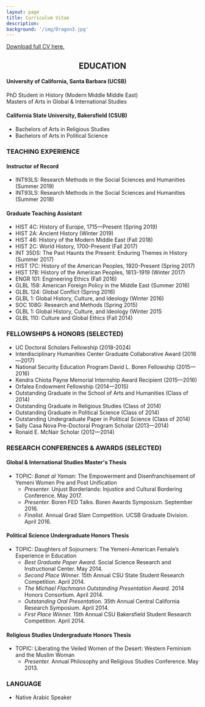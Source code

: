 ```yaml
---
layout: page
title: Curriculum Vitae
description:
background: '/img/Dragon3.jpg'
---
```

[Download full CV here.](/08-20-2016BORENRESUME.pdf)

<h2 style="text-align: center;"> EDUCATION </h2>

#### University of California, Santa Barbara (UCSB)  
PhD Student in History (Modern Middle Middle East) <br>
Masters of Arts in Global & International Studies  

#### California State University, Bakersfield (CSUB)
* Bachelors of Arts in Religious Studies
* Bachelors of Arts in Political Science

### TEACHING EXPERIENCE
#### Instructor of Record
* INT93LS: Research Methods in the Social Sciences and Humanities (Summer 2019)
* INT93LS: Research Methods in the Social Sciences and Humanities (Summer 2018)  

#### Graduate Teaching Assistant
* HIST 4C: History of Europe, 1715—Present (Spring 2019)
* HIST 2A: Ancient History (Winter 2019)
* HIST 46: History of the Modern Middle East (Fall 2018)
* HIST 2C: World History, 1700-Present (Fall 2017)
* INT 35DS: The Past Haunts the Present: Enduring Themes in History (Summer 2017)
* HIST 17C: History of the American Peoples, 1920-Present (Spring 2017)
* HIST 17B: History of the American Peoples, 1813-1919 (Winter 2017)
* ENGR 101: Engineering Ethics (Fall 2016)
* GLBL 158: American Foreign Policy in the Middle East (Summer 2016)
* GLBL 124: Global Conflict (Spring 2016)
* GLBL 1: Global History, Culture, and Ideology	(Winter 2016)
* SOC 108G:	Research and Methods (Spring 2015)
* GLBL 1: Global History, Culture, and Ideology	(Winter 2015
* GLBL 110: Culture and Global Ethics (Fall 2014)

### FELLOWSHIPS & HONORS (SELECTED)
* UC Doctoral Scholars Fellowship (2018-2024)
* Interdisciplinary Humanities Center Graduate Collaborative Award (2016—2017)
* National Security Education Program David L. Boren Fellowship (2015—2016)
* Kendra Chiota Payne Memorial Internship Award Recipient (2015—2016)
* Orfalea Endowment Fellowship (2014—2015)
* Outstanding Graduate in the School of Arts and Humanities (Class of 2014)
* Outstanding Graduate in Religious Studies (Class of 2014)
* Outstanding Graduate in Political Science (Class of 2014)
* Outstanding Undergraduate Paper in Political Science (Class of 2014)
* Sally Casa Nova Pre-Doctoral Program Scholar (2013—2014)
* Ronald E. McNair Scholar (2012—2014)


### RESEARCH CONFERENCES & AWARDS (SELECTED)
#### Global & International Studies Master's Thesis
* TOPIC: *Banat al Yaman:* The Empowerment and Disenfranchisement  of Yemeni Women Pre and Post Unification
  - *Presenter.* Unjust Borderlands: Injustice and Cultural Bordering Conference. May 2017.
  - *Presenter.* Boren FED Talks. Boren Awards Symposium. September 2016.  
  - *Finalist.* Annual Grad Slam Competition. UCSB Graduate Division. April 2016.  

#### Political Science Undergraduate Honors Thesis
* TOPIC: Daughters of Sojourners: The Yemeni-American Female’s Experience in Education
  - *Best Graduate Paper Award.* Social Science Research and Instructional Center. May 2014.
  - *Second Place Winner.* 15th Annual CSU State Student Research Competition. April 2014.
  - *The Michael Flachmann Outstanding Presentation Award.* 2014 Honors Consortium. April 2014.
  - *Outstanding Oral Presentation.* 35th Annual Central California Research Symposium. April 2014.
  - *First Place Winner.* 15th Annual CSU Bakersfield Student Research Competition. April 2014.


#### Religious Studies Undergraduate Honors Thesis
* TOPIC: Liberating the Veiled Women of the Desert: Western Feminism and the Muslim Woman
  - *Presenter.* Annual Philosophy and Religious Studies Conference. May 2013.

### LANGUAGE
* Native Arabic Speaker
